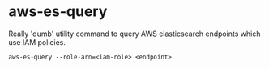# aws-es-query

Really 'dumb' utility command to query AWS elasticsearch endpoints which use
IAM policies.


    aws-es-query --role-arn=<iam-role> <endpoint>

